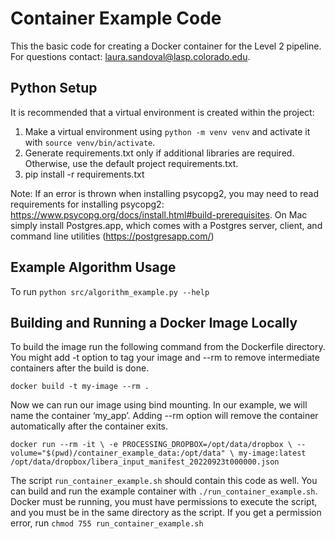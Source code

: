  # Container Example Code

This the basic code for creating a Docker container for the Level 2 pipeline. 
For questions contact: laura.sandoval@lasp.colorado.edu.

## Python Setup

It is recommended that a virtual environment is created within the project:
1. Make a virtual environment using `python -m venv venv` and activate it 
with `source venv/bin/activate`. 
2. Generate requirements.txt only if additional libraries are required. Otherwise, use the default project requirements.txt.
3. pip install -r requirements.txt

Note: If an error is thrown when installing psycopg2, you may need to read requirements for installing psycopg2: 
https://www.psycopg.org/docs/install.html#build-prerequisites. On Mac simply install Postgres.app, 
which comes with a Postgres server, client, and command line utilities (https://postgresapp.com/)


## Example Algorithm Usage

To run
`python src/algorithm_example.py --help`


## Building and Running a Docker Image Locally

To build the image run the following command from the Dockerfile directory. You might add -t option to tag your image 
and --rm to remove intermediate containers after the build is done.

`docker build -t my-image --rm .`

Now we can run our image using bind mounting. In our example, we will name the container ‘my_app’. 
Adding --rm option will remove the container automatically after the container exits.

`docker run --rm -it \
  -e PROCESSING_DROPBOX=/opt/data/dropbox \
  --volume="$(pwd)/container_example_data:/opt/data" \
  my-image:latest /opt/data/dropbox/libera_input_manifest_20220923t000000.json`

The script `run_container_example.sh` should contain this code as well. You can build and run the example container
with `./run_container_example.sh`. Docker must be running, you must have permissions to execute the script, and
you must be in the same directory as the script. If you get a permission error, 
run `chmod 755 run_container_example.sh`

